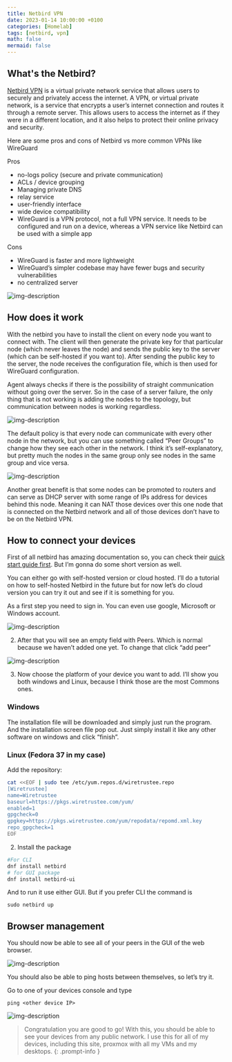 ```yaml
---
title: Netbird VPN
date: 2023-01-14 10:00:00 +0100
categories: [Homelab]
tags: [netbird, vpn]
math: false
mermaid: false
---
```


## What's the Netbird?
[Netbird VPN](https://netbird.io/docs/overview/architecture) is a virtual private network service that allows users to securely and privately access the internet. A VPN, or virtual private network, is a service that encrypts a user’s internet connection and routes it through a remote server. This allows users to access the internet as if they were in a different location, and it also helps to protect their online privacy and security.

Here are some pros and cons of Netbird vs more common VPNs like WireGuard

Pros
* no-logs policy (secure and private communication)
* ACLs / device grouping
* Managing private DNS
* relay service
* user-friendly interface
* wide device compatibility
* WireGuard is a VPN protocol, not a full VPN service. It needs to be configured and run on a device, whereas a VPN service like Netbird can be used with a simple app

Cons
* WireGuard is faster and more lightweight
* WireGuard’s simpler codebase may have fewer bugs and security vulnerabilities
* no centralized server


![img-description](/assets/img/posts/2023-01-14-Netbird-VPN.md/high-level-dia.png)


## How does it work

With the netbird you have to install the client on every node you want to connect with. The client will then generate the private key for that particular node (which never leaves the node) and sends the public key to the server (which can be self-hosted if you want to). After sending the public key to the server, the node receives the configuration file, which is then used for WireGuard configuration.

Agent always checks if there is the possibility of straight communication without going over the server. So in the case of a server failure, the only thing that is not working is adding the nodes to the topology, but communication between nodes is working regardless.

![img-description](/assets/img/posts/2023-01-14-Netbird-VPN.md/image-28.png)

The default policy is that every node can communicate with every other node in the network, but you can use something called “Peer Groups” to change how they see each other in the network. I think it’s self-explanatory, but pretty much the nodes in the same group only see nodes in the same group and vice versa.

![img-description](/assets/img/posts/2023-01-14-Netbird-VPN.md/image-27-768x641.png)

Another great benefit is that some nodes can be promoted to routers and can serve as DHCP server with some range of IPs address for devices behind this node. Meaning it can NAT those devices over this one node that is connected on the Netbird network and all of those devices don’t have to be on the Netbird VPN.

## How to connect your devices

First of all netbird has amazing documentation so, you can check their [quick start guide first](https://netbird.io/docs/getting-started/quickstart). But I’m gonna do some short version as well.

You can either go with self-hosted version or cloud hosted. I’ll do a tutorial on how to self-hosted Netbird in the future but for now let’s do cloud version you can try it out and see if it is something for you.

As a first step you need to sign in. You can even use google, Microsoft or Windows account.

![img-description](/assets/img/posts/2023-01-14-Netbird-VPN.md/image-29.png)

2. After that you will see an empty field with Peers. Which is normal because we haven’t added one yet. To change that click “add peer”

![img-description](/assets/img/posts/2023-01-14-Netbird-VPN.md/image-31.png)

3. Now choose the platform of your device you want to add. I’ll show you both windows and Linux, because I think those are the most Commons ones.


### Windows

The installation file will be downloaded and simply just run the program. And the installation screen file pop out. Just simply install it like any other software on windows and click “finish”.

### Linux (Fedora 37 in my case)

Add the repository:

```bash
cat <<EOF | sudo tee /etc/yum.repos.d/wiretrustee.repo
[Wiretrustee]
name=Wiretrustee
baseurl=https://pkgs.wiretrustee.com/yum/
enabled=1
gpgcheck=0
gpgkey=https://pkgs.wiretrustee.com/yum/repodata/repomd.xml.key
repo_gpgcheck=1
EOF
```
2. Install the package

```bash
#For CLI
dnf install netbird
# for GUI package
dnf install netbird-ui
```

And to run it use either GUI. But if you prefer CLI the command is

```
sudo netbird up
```

## Browser management

You should now be able to see all of your peers in the GUI of the web browser.

![img-description](/assets/img/posts/2023-01-14-Netbird-VPN.md/image-37.png)

You should also be able to ping hosts between themselves, so let’s try it.

Go to one of your devices console and type
```
ping <other device IP>
```
![img-description](/assets/img/posts/2023-01-14-Netbird-VPN.md/image-39.png)


> Congratulation you are good to go! With this, you should be able to see your devices from any public network. I use this for all of my devices, including this site, proxmox with all my VMs and my desktops.
{: .prompt-info }
